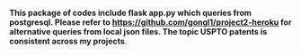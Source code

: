 **This package of codes include flask app.py which queries from postgresql. Please refer to https://github.com/gongl1/project2-heroku for alternative queries from local json files. The topic USPTO patents is consistent across my projects**.
